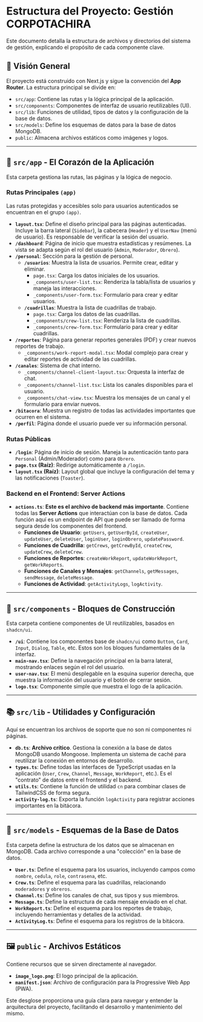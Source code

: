 
# Estructura del Proyecto: Gestión CORPOTACHIRA

Este documento detalla la estructura de archivos y directorios del sistema de gestión, explicando el propósito de cada componente clave.

## 🚀 Visión General

El proyecto está construido con Next.js y sigue la convención del **App Router**. La estructura principal se divide en:

-   `src/app`: Contiene las rutas y la lógica principal de la aplicación.
-   `src/components`: Componentes de interfaz de usuario reutilizables (UI).
-   `src/lib`: Funciones de utilidad, tipos de datos y la configuración de la base de datos.
-   `src/models`: Define los esquemas de datos para la base de datos MongoDB.
-   `public`: Almacena archivos estáticos como imágenes y logos.

---

## 📁 `src/app` - El Corazón de la Aplicación

Esta carpeta gestiona las rutas, las páginas y la lógica de negocio.

### Rutas Principales `(app)`

Las rutas protegidas y accesibles solo para usuarios autenticados se encuentran en el grupo `(app)`.

-   **`layout.tsx`**: Define el diseño principal para las páginas autenticadas. Incluye la barra lateral (`Sidebar`), la cabecera (`Header`) y el `UserNav` (menú de usuario). Es responsable de verificar la sesión del usuario.
-   **`/dashboard`**: Página de inicio que muestra estadísticas y resúmenes. La vista se adapta según el rol del usuario (`Admin`, `Moderador`, `Obrero`).
-   **`/personal`**: Sección para la gestión de personal.
    -   **`/usuarios`**: Muestra la lista de usuarios. Permite crear, editar y eliminar.
        -   `page.tsx`: Carga los datos iniciales de los usuarios.
        -   `_components/user-list.tsx`: Renderiza la tabla/lista de usuarios y maneja las interacciones.
        -   `_components/user-form.tsx`: Formulario para crear y editar usuarios.
    -   **`/cuadrillas`**: Muestra la lista de cuadrillas de trabajo.
        -   `page.tsx`: Carga los datos de las cuadrillas.
        -   `_components/crew-list.tsx`: Renderiza la lista de cuadrillas.
        -   `_components/crew-form.tsx`: Formulario para crear y editar cuadrillas.
-   **`/reportes`**: Página para generar reportes generales (PDF) y crear nuevos reportes de trabajo.
    -   `_components/work-report-modal.tsx`: Modal complejo para crear y editar reportes de actividad de las cuadrillas.
-   **`/canales`**: Sistema de chat interno.
    -   `_components/channel-client-layout.tsx`: Orquesta la interfaz de chat.
    -   `_components/channel-list.tsx`: Lista los canales disponibles para el usuario.
    -   `_components/chat-view.tsx`: Muestra los mensajes de un canal y el formulario para enviar nuevos.
-   **`/bitacora`**: Muestra un registro de todas las actividades importantes que ocurren en el sistema.
-   **`/perfil`**: Página donde el usuario puede ver su información personal.

### Rutas Públicas

-   **`/login`**: Página de inicio de sesión. Maneja la autenticación tanto para `Personal` (Admin/Moderador) como para `Obrero`.
-   **`page.tsx` (Raíz)**: Redirige automáticamente a `/login`.
-   **`layout.tsx` (Raíz)**: Layout global que incluye la configuración del tema y las notificaciones (`Toaster`).

### Backend en el Frontend: Server Actions

-   **`actions.ts`**: **Este es el archivo de backend más importante**. Contiene todas las **Server Actions** que interactúan con la base de datos. Cada función aquí es un endpoint de API que puede ser llamado de forma segura desde los componentes del frontend.
    -   **Funciones de Usuario**: `getUsers`, `getUserById`, `createUser`, `updateUser`, `deleteUser`, `loginUser`, `loginObrero`, `updatePassword`.
    -   **Funciones de Cuadrilla**: `getCrews`, `getCrewById`, `createCrew`, `updateCrew`, `deleteCrew`.
    -   **Funciones de Reportes**: `createWorkReport`, `updateWorkReport`, `getWorkReports`.
    -   **Funciones de Canales y Mensajes**: `getChannels`, `getMessages`, `sendMessage`, `deleteMessage`.
    -   **Funciones de Actividad**: `getActivityLogs`, `logActivity`.

---

## 🧩 `src/components` - Bloques de Construcción

Esta carpeta contiene componentes de UI reutilizables, basados en `shadcn/ui`.

-   **`/ui`**: Contiene los componentes base de `shadcn/ui` como `Button`, `Card`, `Input`, `Dialog`, `Table`, etc. Estos son los bloques fundamentales de la interfaz.
-   **`main-nav.tsx`**: Define la navegación principal en la barra lateral, mostrando enlaces según el rol del usuario.
-   **`user-nav.tsx`**: El menú desplegable en la esquina superior derecha, que muestra la información del usuario y el botón de cerrar sesión.
-   **`logo.tsx`**: Componente simple que muestra el logo de la aplicación.

---

## 📚 `src/lib` - Utilidades y Configuración

Aquí se encuentran los archivos de soporte que no son ni componentes ni páginas.

-   **`db.ts`**: **Archivo crítico**. Gestiona la conexión a la base de datos MongoDB usando Mongoose. Implementa un sistema de caché para reutilizar la conexión en entornos de desarrollo.
-   **`types.ts`**: Define todas las interfaces de TypeScript usadas en la aplicación (`User`, `Crew`, `Channel`, `Message`, `WorkReport`, etc.). Es el "contrato" de datos entre el frontend y el backend.
-   **`utils.ts`**: Contiene la función de utilidad `cn` para combinar clases de TailwindCSS de forma segura.
-   **`activity-log.ts`**: Exporta la función `logActivity` para registrar acciones importantes en la bitácora.

---

## 🧱 `src/models` - Esquemas de la Base de Datos

Esta carpeta define la estructura de los datos que se almacenan en MongoDB. Cada archivo corresponde a una "colección" en la base de datos.

-   **`User.ts`**: Define el esquema para los usuarios, incluyendo campos como `nombre`, `cedula`, `role`, `contrasena`, etc.
-   **`Crew.ts`**: Define el esquema para las cuadrillas, relacionando `moderadores` y `obreros`.
-   **`Channel.ts`**: Define los canales de chat, sus tipos y sus miembros.
-   **`Message.ts`**: Define la estructura de cada mensaje enviado en el chat.
-   **`WorkReport.ts`**: Define el esquema para los reportes de trabajo, incluyendo herramientas y detalles de la actividad.
-   **`ActivityLog.ts`**: Define el esquema para los registros de la bitácora.

---

## 🖼️ `public` - Archivos Estáticos

Contiene recursos que se sirven directamente al navegador.

-   **`image_logo.png`**: El logo principal de la aplicación.
-   **`manifest.json`**: Archivo de configuración para la Progressive Web App (PWA).

Este desglose proporciona una guía clara para navegar y entender la arquitectura del proyecto, facilitando el desarrollo y mantenimiento del mismo.
